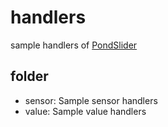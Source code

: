 # handlers
sample handlers of [PondSlider](https://github.com/UedaTakeyuki/pondslider)

## folder
- sensor: Sample sensor handlers
- value: Sample value handlers
